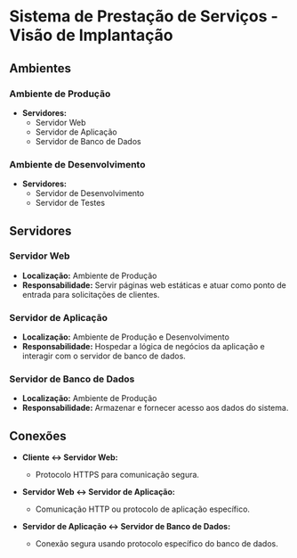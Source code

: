 # Sistema de Prestação de Serviços - Visão de Implantação

## Ambientes

### Ambiente de Produção

- **Servidores:**
  - Servidor Web
  - Servidor de Aplicação
  - Servidor de Banco de Dados

### Ambiente de Desenvolvimento

- **Servidores:**
  - Servidor de Desenvolvimento
  - Servidor de Testes

## Servidores

### Servidor Web

- **Localização:** Ambiente de Produção
- **Responsabilidade:** Servir páginas web estáticas e atuar como ponto de entrada para solicitações de clientes.

### Servidor de Aplicação

- **Localização:** Ambiente de Produção e Desenvolvimento
- **Responsabilidade:** Hospedar a lógica de negócios da aplicação e interagir com o servidor de banco de dados.

### Servidor de Banco de Dados

- **Localização:** Ambiente de Produção
- **Responsabilidade:** Armazenar e fornecer acesso aos dados do sistema.

## Conexões

- **Cliente <-> Servidor Web:**
  - Protocolo HTTPS para comunicação segura.
  
- **Servidor Web <-> Servidor de Aplicação:**
  - Comunicação HTTP ou protocolo de aplicação específico.

- **Servidor de Aplicação <-> Servidor de Banco de Dados:**
  - Conexão segura usando protocolo específico do banco de dados.


